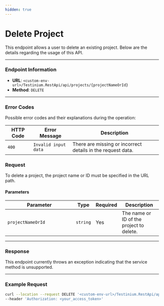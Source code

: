 ```yaml
---
hidden: true
---
```


# Delete Project

This endpoint allows a user to delete an existing project. Below are the details regarding the usage of this API.

***

### Endpoint Information

* **URL**: `<custom-env-url>/Testinium.RestApi/api/projects/{projectNameOrId}`
* **Method**: `DELETE`

***

### Error Codes

Possible error codes and their explanations during the operation:

| HTTP Code | Error Message        | Description                                                 |
| --------- | -------------------- | ----------------------------------------------------------- |
| `400`     | `Invalid input data` | There are missing or incorrect details in the request data. |

### Request

To delete a project, the project name or ID must be specified in the URL path.

#### Parameters

<table><thead><tr><th width="208">Parameter</th><th>Type</th><th>Required</th><th>Description</th></tr></thead><tbody><tr><td><code>projectNameOrId</code></td><td><code>string</code></td><td>Yes</td><td>The name or ID of the project to delete.</td></tr></tbody></table>

***

### Response

This endpoint currently throws an exception indicating that the service method is unsupported.

***

### Example Request

```bash
curl --location --request DELETE '<custom-env-url>/Testinium.RestApi/api/projects/{projectNameOrId}' \
--header 'Authorization: <your_access_token>'
```

